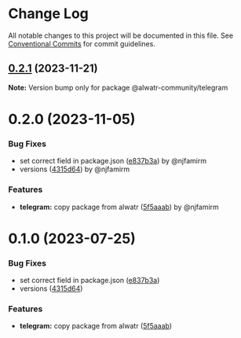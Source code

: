 # Change Log

All notable changes to this project will be documented in this file.
See [Conventional Commits](https://conventionalcommits.org) for commit guidelines.

## [0.2.1](https://github.com/njfamirm/alwatr-community/compare/@alwatr-community/telegram@0.2.0...@alwatr-community/telegram@0.2.1) (2023-11-21)

**Note:** Version bump only for package @alwatr-community/telegram

# 0.2.0 (2023-11-05)

### Bug Fixes

* set correct field in package.json ([e837b3a](https://github.com/njfamirm/alwatr-community/commit/e837b3a6ac7a596f80ae6d2bc24f9aedc91f89ba)) by @njfamirm
* versions ([4315d64](https://github.com/njfamirm/alwatr-community/commit/4315d643a5cb99703b80bb1047358b152c7ad742)) by @njfamirm

### Features

* **telegram:** copy package from alwatr ([5f5aaab](https://github.com/njfamirm/alwatr-community/commit/5f5aaabc3eb0ea49b4a40d4aa63dc7847526b830)) by @njfamirm

# 0.1.0 (2023-07-25)

### Bug Fixes

* set correct field in package.json ([e837b3a](https://github.com/njfamirm/alwatr-community/commit/e837b3a6ac7a596f80ae6d2bc24f9aedc91f89ba))
* versions ([4315d64](https://github.com/njfamirm/alwatr-community/commit/4315d643a5cb99703b80bb1047358b152c7ad742))

### Features

* **telegram:** copy package from alwatr ([5f5aaab](https://github.com/njfamirm/alwatr-community/commit/5f5aaabc3eb0ea49b4a40d4aa63dc7847526b830))
